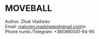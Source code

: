 MOVEBALL
===

Author: Zhuk Vladislav
<br />
Email: malcolm.madsheep@gmail.com\n
<br />
Phone numb./Telegram: +38(066)041-94-95